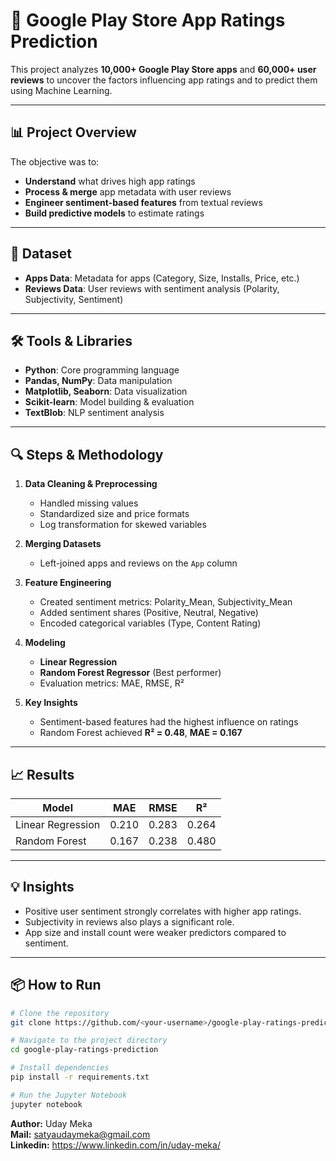 # 📱 Google Play Store App Ratings Prediction

This project analyzes **10,000+ Google Play Store apps** and **60,000+ user reviews** to uncover the factors influencing app ratings and to predict them using Machine Learning.

---

## 📊 Project Overview
The objective was to:
- **Understand** what drives high app ratings
- **Process & merge** app metadata with user reviews
- **Engineer sentiment-based features** from textual reviews
- **Build predictive models** to estimate ratings

---

## 📂 Dataset
- **Apps Data**: Metadata for apps (Category, Size, Installs, Price, etc.)
- **Reviews Data**: User reviews with sentiment analysis (Polarity, Subjectivity, Sentiment)

---

## 🛠️ Tools & Libraries
- **Python**: Core programming language
- **Pandas, NumPy**: Data manipulation
- **Matplotlib, Seaborn**: Data visualization
- **Scikit-learn**: Model building & evaluation
- **TextBlob**: NLP sentiment analysis

---

## 🔍 Steps & Methodology
1. **Data Cleaning & Preprocessing**
   - Handled missing values
   - Standardized size and price formats
   - Log transformation for skewed variables

2. **Merging Datasets**
   - Left-joined apps and reviews on the `App` column

3. **Feature Engineering**
   - Created sentiment metrics: Polarity_Mean, Subjectivity_Mean
   - Added sentiment shares (Positive, Neutral, Negative)
   - Encoded categorical variables (Type, Content Rating)

4. **Modeling**
   - **Linear Regression**
   - **Random Forest Regressor** (Best performer)
   - Evaluation metrics: MAE, RMSE, R²

5. **Key Insights**
   - Sentiment-based features had the highest influence on ratings
   - Random Forest achieved **R² = 0.48**, **MAE = 0.167**

---

## 📈 Results
| Model              | MAE     | RMSE    | R²     |
|--------------------|---------|---------|--------|
| Linear Regression  | 0.210   | 0.283   | 0.264  |
| Random Forest      | 0.167   | 0.238   | 0.480  |

---

## 💡 Insights
- Positive user sentiment strongly correlates with higher app ratings.
- Subjectivity in reviews also plays a significant role.
- App size and install count were weaker predictors compared to sentiment.

---

## 📦 How to Run
```bash
# Clone the repository
git clone https://github.com/<your-username>/google-play-ratings-prediction.git

# Navigate to the project directory
cd google-play-ratings-prediction

# Install dependencies
pip install -r requirements.txt

# Run the Jupyter Notebook
jupyter notebook
```
**Author:** Uday Meka \
**Mail:** satyaudaymeka@gmail.com \
**Linkedin:** https://www.linkedin.com/in/uday-meka/
